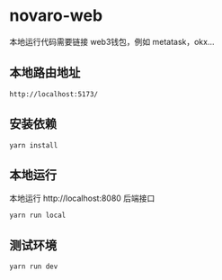 # novaro-web

本地运行代码需要链接 web3钱包，例如 metatask，okx...

## 本地路由地址
```shell
http://localhost:5173/
```

## 安装依赖
```shell
yarn install
```

## 本地运行
本地运行 http://localhost:8080 后端接口

```shell
yarn run local
```

## 测试环境
```shell
yarn run dev
```